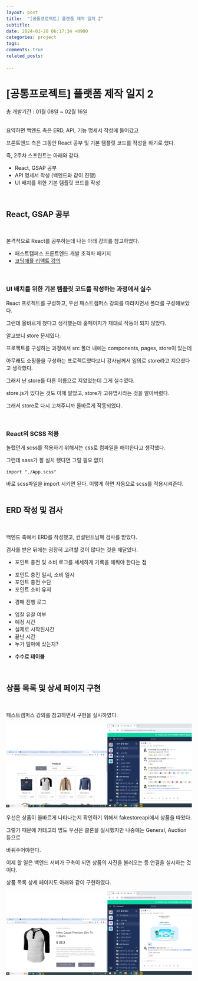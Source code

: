 ```yaml
---
layout: post
title:  "[공통프로젝트] 플랫폼 제작 일지 2"
subtitle: 
date: 2024-01-20 06:17:34 +0900
categories: project
tags:
comments: true
related_posts:

---
```

# [공통프로젝트] 플랫폼 제작 일지 2<br/>

총 개발기간 : 01월 08일 ~ 02월 16일<br/>
<Br/>

요약하면 백엔드 측은 ERD, API, 기능 명세서 작성에 들어갔고<br/>

프론트엔드 측은 그동안 React 공부 및 기본 템플릿 코드를 작성을 하기로 했다.<br/>

즉, 2주차 스프린트는 아래와 같다.<br/>

- React, GSAP 공부
- API 명세서 작성 (백엔드와 같이 진행)
- UI 배치를 위한 기본 템플릿 코드를 작성

<br/>

## React, GSAP 공부<br/>
<br/>

본격적으로 React를 공부하는데 나는 아래 강의를 참고하였다.<br/>

- 패스트캠퍼스 프론트엔드 개발 초격차 패키지
- [코딩애플 리액트 강의](https://www.youtube.com/watch?v=00yJy7W0DQE&list=PLfLgtT94nNq0qTRunX9OEmUzQv4lI4pnP)

<br/>

### UI 배치를 위한 기본 템플릿 코드를 작성하는 과정에서 실수<br/>

React 프로젝트를 구성하고, 우선 패스트캠퍼스 강의를 따라치면서 폴더를 구성해보았다.<br/>

그런데 올바르게 쳤다고 생각했는데 홈페이지가 제대로 작동이 되지 않았다.<br/>

알고보니 store 문제였다.<br/>

프로젝트를 구성하는 과정에서 src 폴더 내에는 components, pages, store이 있는데<br/>

아무래도 쇼핑몰을 구성하는 프로젝트였다보니 강사님께서 임의로 store라고 지으셨다고 생각했다.<br/>

그래서 난 store를 다른 이름으로 지었었는데 그게 실수였다.<br/>

store.js가 있다는 것도 이제 알았고, store가 고유명사라는 것을 알아버렸다.<br/>

그래서 store로 다시 고쳐주니까 올바르게 작동되었다.<br/>

<br/>

### React의 SCSS 적용<br/>

놀랬던게 scss를 적용하기 위해서는 css로 컴파일을 해야한다고 생각했다.<br/>

그런데 sass가 잘 설치 됐다면 그럴 필요 없이

```
import "./App.scss"
```

바로 scss파일을 import 시키면 된다. 이렇게 하면 자동으로 scss를 적용시켜준다.<br/>
<br/>

## ERD 작성 및 검사<br/>
<br/>

백엔드 측에서 ERD를 작성했고, 컨설턴트님께 검사를 받았다.<br/>

검사를 받은 뒤에는 굉장히 고려할 것이 많다는 것을 깨달았다.<br/>

- 포인트 충전 및 소비 로그를 세세하게 기록을 해줘야 한다는 점
+ 포인트 충전 일시, 소비 일시
+ 포인트 충전 수단
+ 포인트 소비 유저

- 경매 진행 로그
+ 입찰 유찰 여부
+ 예정 시간
+ 실제로 시작된시간
+ 끝난 시간
+ 누가 얼마에 샀는지?

- **수수료 테이블**

<br/>

## 상품 목록 및 상세 페이지 구현<br/>
<br/>

패스트캠퍼스 강의를 참고하면서 구현을 실시하였다.<br/>

![화면](https://github.com/WookeyKim95/WookeyKim95.github.io/blob/main/assets/img/project/General_Project2_1.png?raw=true)

우선은 상품이 올바르게 나타나는지 확인하기 위해서 fakestoreapi에서 상품을 따왔다.<br/>

그렇기 때문에 카테고리 명도 우선은 클론을 실시했지만 나중에는 General, Auction 등으로<br/>

바꿔주어야한다.<br/>

이제 할 일은 백엔드 서버가 구축이 되면 상품의 사진을 불러오는 등 연결을 실시하는 것이다.<br/>

상품 목록 상세 페이지도 아래와 같이 구현하였다.<br/>

![Alt text](https://github.com/WookeyKim95/WookeyKim95.github.io/blob/main/assets/img/project/General_Project2_2.png?raw=true)